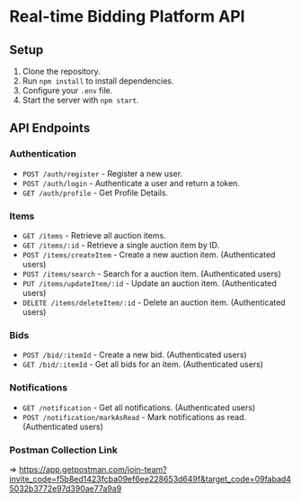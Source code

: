 # Real-time Bidding Platform API

## Setup

1. Clone the repository.
2. Run `npm install` to install dependencies.
3. Configure your `.env` file.
4. Start the server with `npm start`.

## API Endpoints

### Authentication

- `POST /auth/register` - Register a new user.
- `POST /auth/login` - Authenticate a user and return a token.
- `GET /auth/profile` - Get Profile Details.

### Items

- `GET /items` - Retrieve all auction items.
- `GET /items/:id` - Retrieve a single auction item by ID.
- `POST /items/createItem` - Create a new auction item. (Authenticated users)
- `POST /items/search` - Search for a auction item. (Authenticated users)
- `PUT /items/updateItem/:id` - Update an auction item. (Authenticated users)
- `DELETE /items/deleteItem/:id` - Delete an auction item. (Authenticated users)

### Bids

- `POST /bid/:itemId` - Create a new bid. (Authenticated users)
- `GET /bid/:itemId` - Get all bids for an item. (Authenticated users)

### Notifications

- `GET /notification` - Get all notifications. (Authenticated users)
- `POST /notification/markAsRead` - Mark notifications as read. (Authenticated users)

### Postman Collection Link

=> https://app.getpostman.com/join-team?invite_code=f5b8ed1423fcba09ef6ee228653d649f&target_code=09fabad45032b3772e97d390ae77a9a9
